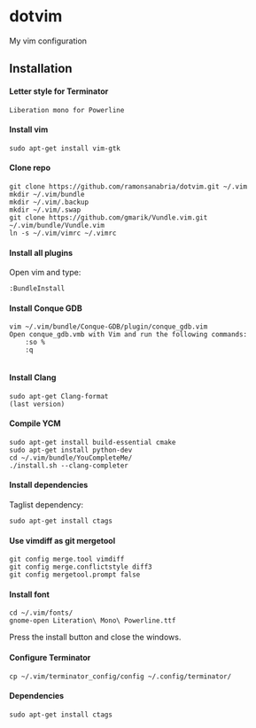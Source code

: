 # dotvim
My vim configuration

## Installation
#### Letter style for Terminator
```
Liberation mono for Powerline
```
#### Install vim
```
sudo apt-get install vim-gtk
```
#### Clone repo
```
git clone https://github.com/ramonsanabria/dotvim.git ~/.vim
mkdir ~/.vim/bundle
mkdir ~/.vim/.backup
mkdir ~/.vim/.swap
git clone https://github.com/gmarik/Vundle.vim.git ~/.vim/bundle/Vundle.vim   
ln -s ~/.vim/vimrc ~/.vimrc
```
#### Install all plugins
Open vim and type:
```
:BundleInstall
```
#### Install Conque GDB
```
vim ~/.vim/bundle/Conque-GDB/plugin/conque_gdb.vim
Open conque_gdb.vmb with Vim and run the following commands:
    :so %
    :q
    
```
#### Install Clang
```
sudo apt-get Clang-format
(last version)
```
#### Compile YCM
```
sudo apt-get install build-essential cmake
sudo apt-get install python-dev
cd ~/.vim/bundle/YouCompleteMe/
./install.sh --clang-completer
```
#### Install dependencies
Taglist dependency:
```
sudo apt-get install ctags
```
#### Use vimdiff as git mergetool
```
git config merge.tool vimdiff
git config merge.conflictstyle diff3
git config mergetool.prompt false
```
#### Install font
```
cd ~/.vim/fonts/
gnome-open Literation\ Mono\ Powerline.ttf
```
Press the install button and close the windows. 
#### Configure Terminator
```
cp ~/.vim/terminator_config/config ~/.config/terminator/
```
#### Dependencies
```
sudo apt-get install ctags
```
